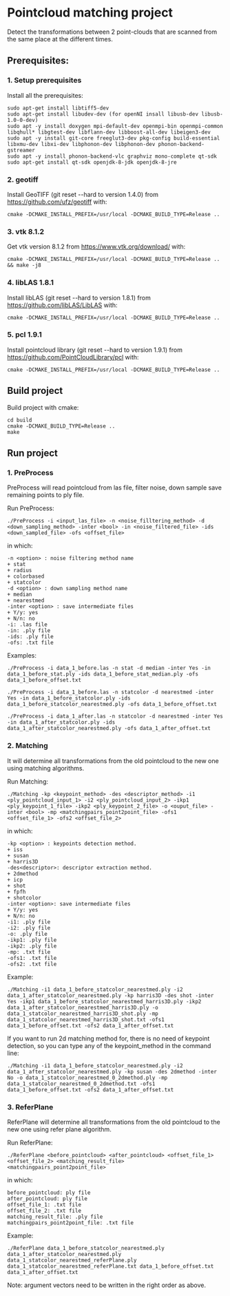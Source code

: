 # Pointcloud matching project
Detect the transformations between 2 point-clouds that are scanned from the same place at the different times.

## Prerequisites:

### 1. Setup prerequisites
Install all the prerequisites:
```
sudo apt-get install libtiff5-dev
sudo apt-get install libudev-dev (for openNI insall libusb-dev libusb-1.0-0-dev)
sudo apt -y install doxygen mpi-default-dev openmpi-bin openmpi-common libqhull* libgtest-dev libflann-dev libboost-all-dev libeigen3-dev
sudo apt -y install git-core freeglut3-dev pkg-config build-essential libxmu-dev libxi-dev libphonon-dev libphonon-dev phonon-backend-gstreamer
sudo apt -y install phonon-backend-vlc graphviz mono-complete qt-sdk
sudo apt-get install qt-sdk openjdk-8-jdk openjdk-8-jre
```

### 2. geotiff
Install GeoTIFF (git reset --hard to version 1.4.0) from https://github.com/ufz/geotiff with:
```
cmake -DCMAKE_INSTALL_PREFIX=/usr/local -DCMAKE_BUILD_TYPE=Release ..
```

### 3. vtk 8.1.2
Get vtk version 8.1.2 from https://www.vtk.org/download/ with:
```
cmake -DCMAKE_INSTALL_PREFIX=/usr/local -DCMAKE_BUILD_TYPE=Release .. && make -j8
```

### 4. libLAS 1.8.1
Install libLAS (git reset --hard to version 1.8.1) from https://github.com/libLAS/LibLAS with:
```
cmake -DCMAKE_INSTALL_PREFIX=/usr/local -DCMAKE_BUILD_TYPE=Release ..
```

### 5. pcl 1.9.1
Install pointcloud library (git reset --hard to version 1.9.1) from https://github.com/PointCloudLibrary/pcl with:
```
cmake -DCMAKE_INSTALL_PREFIX=/usr/local -DCMAKE_BUILD_TYPE=Release ..
```

## Build project
Build project with cmake:
```
cd build
cmake -DCMAKE_BUILD_TYPE=Release ..
make
```

## Run project

### 1. PreProcess
PreProcess will read pointcloud from las file, filter noise, down sample save remaining points to ply file.

Run PreProcess:
```
./PreProcess -i <input_las_file> -n <noise_filltering_method> -d <down_sampling_method> -inter <bool> -in <noise_filtered_file> -ids <down_sampled_file> -ofs <offset_file>
```

in which:
```
-n <option> : noise filtering method name
+ stat
+ radius
+ colorbased
+ statcolor
-d <option> : down sampling method name
+ median
+ nearestmed
-inter <option> : save intermediate files
+ Y/y: yes
+ N/n: no
-i: .las file
-in: .ply file
-ids: .ply file
-ofs: .txt file
```

Examples:
```
./PreProcess -i data_1_before.las -n stat -d median -inter Yes -in data_1_before_stat.ply -ids data_1_before_stat_median.ply -ofs data_1_before_offset.txt
```

```
./PreProcess -i data_1_before.las -n statcolor -d nearestmed -inter Yes -in data_1_before_statcolor.ply -ids data_1_before_statcolor_nearestmed.ply -ofs data_1_before_offset.txt
```

```
./PreProcess -i data_1_after.las -n statcolor -d nearestmed -inter Yes -in data_1_after_statcolor.ply -ids data_1_after_statcolor_nearestmed.ply -ofs data_1_after_offset.txt
```

### 2. Matching
It will determine all transformations from the old pointcloud to the new one using matching algorithms.

Run Matching:
```
./Matching -kp <keypoint_method> -des <descriptor_method> -i1 <ply_pointcloud_input_1> -i2 <ply_pointcloud_input_2> -ikp1 <ply_keypoint_1_file> -ikp2 <ply_keypoint_2_file> -o <ouput_file> -inter <bool> -mp <matchingpairs_point2point_file> -ofs1 <offset_file_1> -ofs2 <offset_file_2>
```

in which:
```
-kp <option> : keypoints detection method.
+ iss
+ susan
+ harris3D
-des<descriptor>: descriptor extraction method.
+ 2dmethod
+ icp
+ shot
+ fpfh
+ shotcolor
-inter <option>: save intermediate files
+ Y/y: yes
+ N/n: no
-i1: .ply file
-i2: .ply file
-o: .ply file
-ikp1: .ply file
-ikp2: .ply file
-mp: .txt file
-ofs1: .txt file
-ofs2: .txt file
```

Example:
```
./Matching -i1 data_1_before_statcolor_nearestmed.ply -i2 data_1_after_statcolor_nearestmed.ply -kp harris3D -des shot -inter Yes -ikp1 data_1_before_statcolor_nearestmed_harris3D.ply -ikp2 data_1_after_statcolor_nearestmed_harris3D.ply -o data_1_statcolor_nearestmed_harris3D_shot.ply -mp data_1_statcolor_nearestmed_harris3D_shot.txt -ofs1 data_1_before_offset.txt -ofs2 data_1_after_offset.txt
```

If you want to run 2d matching method for, there is no need of keypoint detection, so you can type any of the keypoint_method in the command line:
```
./Matching -i1 data_1_before_statcolor_nearestmed.ply -i2 data_1_after_statcolor_nearestmed.ply -kp susan -des 2dmethod -inter No -o data_1_statcolor_nearestmed_0_2dmethod.ply -mp data_1_statcolor_nearestmed_0_2dmethod.txt -ofs1 data_1_before_offset.txt -ofs2 data_1_after_offset.txt
```

### 3. ReferPlane
ReferPlane will determine all transformations from the old pointcloud to the new one using refer plane algorithm.

Run ReferPlane:
```
./ReferPlane <before_pointcloud> <after_pointcloud> <offset_file_1> <offset_file_2> <matching_result_file> <matchingpairs_point2point_file>
```

in which:
```
before_pointcloud: ply file
after_pointcloud: ply file
offset_file_1: .txt file
offset_file_2: .txt file
matching_result_file: .ply file
matchingpairs_point2point_file: .txt file
```

Example:
```
./ReferPlane data_1_before_statcolor_nearestmed.ply data_1_after_statcolor_nearestmed.ply data_1_statcolor_nearestmed_referPlane.ply data_1_statcolor_nearestmed_referPlane.txt data_1_before_offset.txt data_1_after_offset.txt
```

Note: argument vectors need to be written in the right order as above.
